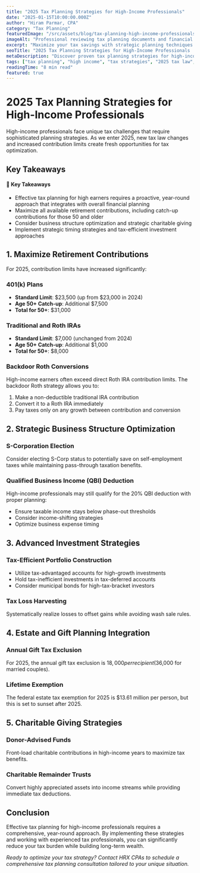 ```yaml
---
title: "2025 Tax Planning Strategies for High-Income Professionals"
date: "2025-01-15T10:00:00.000Z"
author: "Hiram Parmar, CPA"
category: "Tax Planning"
featuredImage: "/src/assets/blog/tax-planning-high-income-professionals.jpg"
imageAlt: "Professional reviewing tax planning documents and financial charts"
excerpt: "Maximize your tax savings with strategic planning techniques specifically designed for executives, entrepreneurs, and high-earning professionals in 2025."
seoTitle: "2025 Tax Planning Strategies for High-Income Professionals | HRX CPAs"
metaDescription: "Discover proven tax planning strategies for high-income professionals in 2025. Expert CPA advice on maximizing deductions, retirement contributions, and tax-efficient investments."
tags: ["tax planning", "high income", "tax strategies", "2025 tax law", "executive compensation"]
readingTime: "8 min read"
featured: true
---
```


# 2025 Tax Planning Strategies for High-Income Professionals

High-income professionals face unique tax challenges that require sophisticated planning strategies. As we enter 2025, new tax law changes and increased contribution limits create fresh opportunities for tax optimization.

## Key Takeaways

<div class="highlight-box">
<h4>🎯 Key Takeaways</h4>
<ul>
<li>Effective tax planning for high earners requires a proactive, year-round approach that integrates with overall financial planning</li>
<li>Maximize all available retirement contributions, including catch-up contributions for those 50 and older</li>
<li>Consider business structure optimization and strategic charitable giving</li>
<li>Implement strategic timing strategies and tax-efficient investment approaches</li>
</ul>
</div>

## 1. Maximize Retirement Contributions

For 2025, contribution limits have increased significantly:

### 401(k) Plans
- **Standard Limit**: $23,500 (up from $23,000 in 2024)
- **Age 50+ Catch-up**: Additional $7,500
- **Total for 50+**: $31,000

### Traditional and Roth IRAs
- **Standard Limit**: $7,000 (unchanged from 2024)
- **Age 50+ Catch-up**: Additional $1,000
- **Total for 50+**: $8,000

### Backdoor Roth Conversions
High-income earners often exceed direct Roth IRA contribution limits. The backdoor Roth strategy allows you to:
1. Make a non-deductible traditional IRA contribution
2. Convert it to a Roth IRA immediately
3. Pay taxes only on any growth between contribution and conversion

## 2. Strategic Business Structure Optimization

### S-Corporation Election
Consider electing S-Corp status to potentially save on self-employment taxes while maintaining pass-through taxation benefits.

### Qualified Business Income (QBI) Deduction
High-income professionals may still qualify for the 20% QBI deduction with proper planning:
- Ensure taxable income stays below phase-out thresholds
- Consider income-shifting strategies
- Optimize business expense timing

## 3. Advanced Investment Strategies

### Tax-Efficient Portfolio Construction
- Utilize tax-advantaged accounts for high-growth investments
- Hold tax-inefficient investments in tax-deferred accounts
- Consider municipal bonds for high-tax-bracket investors

### Tax Loss Harvesting
Systematically realize losses to offset gains while avoiding wash sale rules.

## 4. Estate and Gift Planning Integration

### Annual Gift Tax Exclusion
For 2025, the annual gift tax exclusion is $18,000 per recipient ($36,000 for married couples).

### Lifetime Exemption
The federal estate tax exemption for 2025 is $13.61 million per person, but this is set to sunset after 2025.

## 5. Charitable Giving Strategies

### Donor-Advised Funds
Front-load charitable contributions in high-income years to maximize tax benefits.

### Charitable Remainder Trusts
Convert highly appreciated assets into income streams while providing immediate tax deductions.

## Conclusion

Effective tax planning for high-income professionals requires a comprehensive, year-round approach. By implementing these strategies and working with experienced tax professionals, you can significantly reduce your tax burden while building long-term wealth.

*Ready to optimize your tax strategy? Contact HRX CPAs to schedule a comprehensive tax planning consultation tailored to your unique situation.*